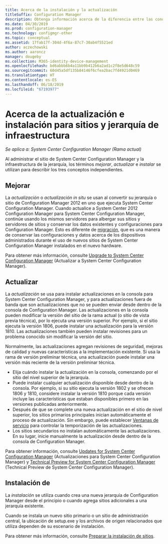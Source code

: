 ```yaml
---
title: Acerca de la instalación y la actualización
titleSuffix: Configuration Manager
description: Obtenga información acerca de la diferencia entre las condiciones de instalación, actualización al administrar la infraestructura de Configuration Manager.
ms.date: 04/30/2019
ms.prod: configuration-manager
ms.technology: configmgr-other
ms.topic: conceptual
ms.assetid: 17fab17f-304d-4f6a-87c7-30ab4f5521ed
author: aczechowski
ms.author: aaroncz
manager: dougeby
ms.collection: M365-identity-device-management
ms.openlocfilehash: bd6abbb6b4a11bb9b412b6a2ad1c2f8e5d648c59
ms.sourcegitcommit: 60d45a5df135b84146f6cfea2bac7fd4921d0469
ms.translationtype: HT
ms.contentlocale: es-ES
ms.lasthandoff: 06/18/2019
ms.locfileid: "67193977"
---
```

# <a name="about-upgrade-update-and-install-for-site-and-hierarchy-infrastructure"></a>Acerca de la actualización e instalación para sitios y jerarquía de infraestructura

*Se aplica a: System Center Configuration Manager (Rama actual)*


Al administrar el sitio de System Center Configuration Manager y la infraestructura de la jerarquía, los términos *mejorar*, *actualizar* e *instalar* se utilizan para describir los tres conceptos independientes.

## <a name="upgrade"></a>Mejorar
La *actualización* o *actualización in situ* se usan al convertir su jerarquía o sitio de Configuration Manager 2012 en uno que ejecuta System Center Configuration Manager.
Cuando actualice a System Center 2012 Configuration Manager para System Center Configuration Manager, continúe usando los mismos servidores para albergar sus sitios y servidores de sitios y conservar los datos existentes y configuraciones para Configuration Manager.  Esto es diferente de [migración](/sccm/core/migration/migrate-data-between-hierarchies), que es una manera de conservar las configuraciones y datos acerca de los dispositivos administrados durante el uso de nuevos sitios de System Center Configuration Manager instalados en el nuevo hardware.

Para obtener más información, consulte [Upgrade to System Center Configuration Manager](/sccm/core/servers/deploy/install/upgrade-to-configuration-manager) (Actualizar a System Center Configuration Manager).



## <a name="update"></a>Actualizar
La *actualización* se usa para instalar actualizaciones en la consola para System Center Configuration Manager, y para actualizaciones fuera de banda que son actualizaciones que no se pueden enviar desde dentro de la consola de Configuration Manager. Las actualizaciones en la consola pueden modificar la versión del sitio de la rama actual (o sitio de vista previa técnica), por lo ejecuta una versión superior. Por ejemplo, si el sitio ejecuta la versión 1806, puede instalar una actualización para la versión 1810. Las actualizaciones también pueden instalar revisiones para un problema conocido sin modificar la versión del sitio.      

Normalmente, las actualizaciones agregan revisiones de seguridad, mejoras de calidad y nuevas características a la implementación existente. Si usa la rama de versión preliminar técnica, una actualización puede instalar una versión más reciente de la versión preliminar técnica.
-   Elija cuándo instalar la actualización en la consola, comenzando por el sitio del nivel superior de la jerarquía.
- Puede instalar cualquier actualización disponible desde dentro de la consola. Por ejemplo, si su sitio ejecuta la versión 1802 y se ofrecen 1806 y 1810, considere instalar la versión 1810 porque cada versión incluye las características que estaban disponibles primero en las versiones publicadas anteriormente.
- Después de que se complete una nueva actualización en el sitio de nivel superior, los sitios primarios principales inician automáticamente el proceso de actualización. Sin embargo, puede establecer [Ventanas de servicio](/sccm/core/servers/manage/service-windows) para controlar la temporización de las actualizaciones.
- Los sitios secundarios no instalan automáticamente las actualizaciones. En su lugar, inicie manualmente la actualización desde dentro de la consola de Configuration Manager.

Para obtener información, consulte [Updates for System Center Configuration Manager](/sccm/core/servers/manage/updates) (Actualizaciones para System Center Configuration Manager) y [Technical Preview for System Center Configuration Manager](/sccm/core/get-started/technical-preview) (Technical Preview de System Center Configuration Manager).



## <a name="install"></a>Instalación de
La *instalación* se utiliza cuando crea una nueva jerarquía de Configuration Manager desde el principio o cuando agrega sitios adicionales a una jerarquía existente.  

Cuando se instala un nuevo sitio primario o un sitio de administración central, la ubicación de setup.exe y los archivos de origen relacionados que utiliza dependen de su escenario de instalación.

Para obtener más información, consulte [Preparar la instalación de sitios](/sccm/core/servers/deploy/install/prepare-to-install-sites).
